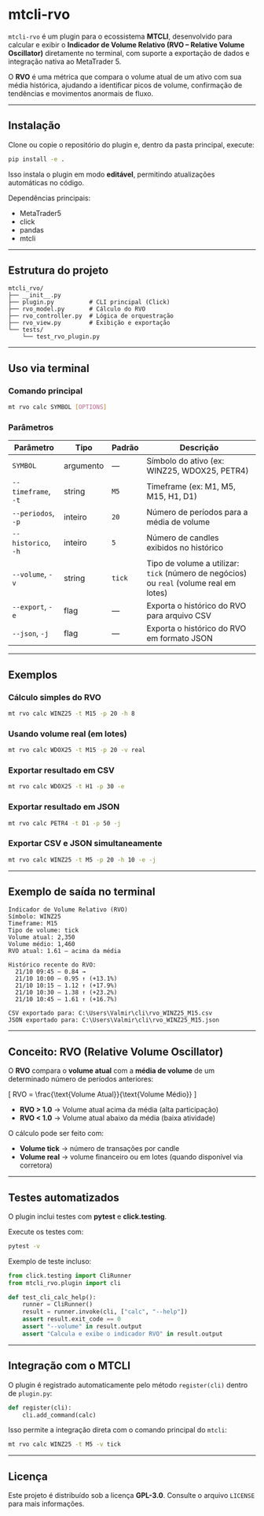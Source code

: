 # mtcli-rvo

`mtcli-rvo` é um plugin para o ecossistema **MTCLI**, desenvolvido para calcular e exibir o **Indicador de Volume Relativo (RVO – Relative Volume Oscillator)** diretamente no terminal, com suporte a exportação de dados e integração nativa ao MetaTrader 5.

O **RVO** é uma métrica que compara o volume atual de um ativo com sua média histórica, ajudando a identificar picos de volume, confirmação de tendências e movimentos anormais de fluxo.

---

## Instalação

Clone ou copie o repositório do plugin e, dentro da pasta principal, execute:

```bash
pip install -e .
````

Isso instala o plugin em modo **editável**, permitindo atualizações automáticas no código.

Dependências principais:

* MetaTrader5
* click
* pandas
* mtcli

---

## Estrutura do projeto

```
mtcli_rvo/
├── __init__.py
├── plugin.py          # CLI principal (Click)
├── rvo_model.py       # Cálculo do RVO
├── rvo_controller.py  # Lógica de orquestração
├── rvo_view.py        # Exibição e exportação
└── tests/
    └── test_rvo_plugin.py
```

---

## Uso via terminal

### Comando principal

```bash
mt rvo calc SYMBOL [OPTIONS]
```

### Parâmetros

| Parâmetro           | Tipo      | Padrão | Descrição                                                                               |
| ------------------- | --------- | ------ | --------------------------------------------------------------------------------------- |
| `SYMBOL`            | argumento | —      | Símbolo do ativo (ex: WINZ25, WDOX25, PETR4)                                            |
| `--timeframe`, `-t` | string    | `M5`   | Timeframe (ex: M1, M5, M15, H1, D1)                                                     |
| `--periodos`, `-p`  | inteiro   | `20`   | Número de períodos para a média de volume                                               |
| `--historico`, `-h` | inteiro   | `5`    | Número de candles exibidos no histórico                                                 |
| `--volume`, `-v`    | string    | `tick` | Tipo de volume a utilizar: `tick` (número de negócios) ou `real` (volume real em lotes) |
| `--export`, `-e`    | flag      | —      | Exporta o histórico do RVO para arquivo CSV                                             |
| `--json`, `-j`      | flag      | —      | Exporta o histórico do RVO em formato JSON                                              |

---

## Exemplos

### Cálculo simples do RVO

```bash
mt rvo calc WINZ25 -t M15 -p 20 -h 8
```

### Usando volume real (em lotes)

```bash
mt rvo calc WDOX25 -t M15 -p 20 -v real
```

### Exportar resultado em CSV

```bash
mt rvo calc WDOX25 -t H1 -p 30 -e
```

### Exportar resultado em JSON

```bash
mt rvo calc PETR4 -t D1 -p 50 -j
```

### Exportar CSV e JSON simultaneamente

```bash
mt rvo calc WINZ25 -t M5 -p 20 -h 10 -e -j
```

---

## Exemplo de saída no terminal

```
Indicador de Volume Relativo (RVO)
Símbolo: WINZ25
Timeframe: M15
Tipo de volume: tick
Volume atual: 2,350
Volume médio: 1,460
RVO atual: 1.61 — acima da média

Histórico recente do RVO:
  21/10 09:45 — 0.84 →
  21/10 10:00 — 0.95 ↑ (+13.1%)
  21/10 10:15 — 1.12 ↑ (+17.9%)
  21/10 10:30 — 1.38 ↑ (+23.2%)
  21/10 10:45 — 1.61 ↑ (+16.7%)

CSV exportado para: C:\Users\Valmir\cli\rvo_WINZ25_M15.csv
JSON exportado para: C:\Users\Valmir\cli\rvo_WINZ25_M15.json
```

---

## Conceito: RVO (Relative Volume Oscillator)

O **RVO** compara o **volume atual** com a **média de volume** de um determinado número de períodos anteriores:

[
RVO = \frac{\text{Volume Atual}}{\text{Volume Médio}}
]

* **RVO > 1.0** → Volume atual acima da média (alta participação)
* **RVO < 1.0** → Volume atual abaixo da média (baixa atividade)

O cálculo pode ser feito com:

* **Volume tick** → número de transações por candle
* **Volume real** → volume financeiro ou em lotes (quando disponível via corretora)

---

## Testes automatizados

O plugin inclui testes com **pytest** e **click.testing**.

Execute os testes com:

```bash
pytest -v
```

Exemplo de teste incluso:

```python
from click.testing import CliRunner
from mtcli_rvo.plugin import cli

def test_cli_calc_help():
    runner = CliRunner()
    result = runner.invoke(cli, ["calc", "--help"])
    assert result.exit_code == 0
    assert "--volume" in result.output
    assert "Calcula e exibe o indicador RVO" in result.output
```

---

## Integração com o MTCLI

O plugin é registrado automaticamente pelo método `register(cli)` dentro de `plugin.py`:

```python
def register(cli):
    cli.add_command(calc)
```

Isso permite a integração direta com o comando principal do `mtcli`:

```bash
mt rvo calc WINZ25 -t M5 -v tick
```

---

## Licença

Este projeto é distribuído sob a licença **GPL-3.0**.
Consulte o arquivo `LICENSE` para mais informações.

```
